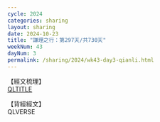```yaml
---
cycle: 2024
categories: sharing
layout: sharing
date: 2024-10-23
title: "謙理之行：第297天/共730天"
weekNum: 43
dayNum: 3
permalink: /sharing/2024/wk43-day3-qianli.html
---
```

【經文梳理】  
[QLTITLE](QLLINK)

【背經經文】  
QLVERSE
